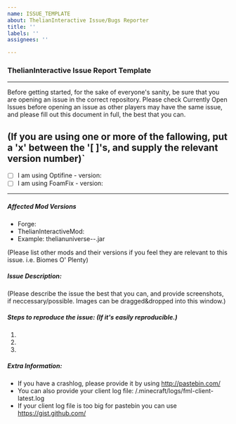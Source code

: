 ```yaml
---
name: ISSUE_TEMPLATE
about: ThelianInteractive Issue/Bugs Reporter
title: ''
labels: ''
assignees: ''

---
```


### ThelianInteractive Issue Report Template
-------
Before getting started, for the sake of everyone's sanity, be sure that you are opening an issue in the correct repository. Please check Currently Open Issues before opening an issue as other players may have the same issue, and please fill out this document in full, the best that you can.

(If you are using one or more of the fallowing, put a 'x' between the '[ ]'s, and supply the relevant version number)`
-------
- [ ] I am using Optifine - version:
- [ ] I am using FoamFix - version:

-------
##### Affected Mod Versions 
- Forge:
- ThelianInteractiveMod:
- Example: thelianuniverse-<mcVersion>-<modVersion>.jar

(Please list other mods and their versions if you feel they are relevant to this issue. i.e. Biomes O' Plenty)

##### Issue Description:

(Please describe the issue the best that you can, and provide screenshots, if neccessary/possible. Images can be dragged&dropped into this window.)

##### Steps to reproduce the issue: (If it's easily reproducible.)
1.
2.
3.

##### Extra Information:
- If you have a crashlog, please provide it by using http://pastebin.com/
- You can also provide your client log file: /.minecraft/logs/fml-client-latest.log
- If your client log file is too big for pastebin you can use https://gist.github.com/

